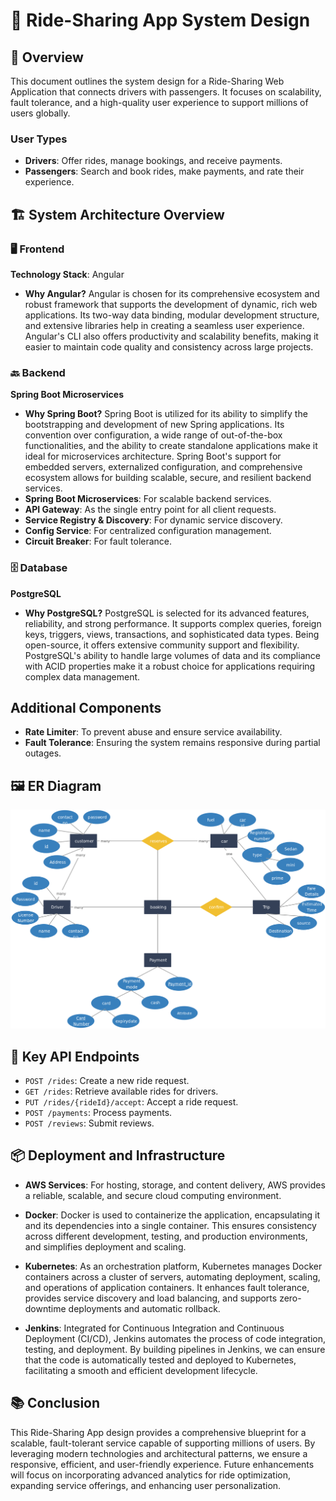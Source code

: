 # 🚗 Ride-Sharing App System Design

## 📝 Overview

This document outlines the system design for a Ride-Sharing Web Application that connects drivers with passengers. It focuses on scalability, fault tolerance, and a high-quality user experience to support millions of users globally.

### User Types

- **Drivers**: Offer rides, manage bookings, and receive payments.
- **Passengers**: Search and book rides, make payments, and rate their experience.

## 🏗 System Architecture Overview

### 🖥️ Frontend

**Technology Stack**: Angular

- **Why Angular?** Angular is chosen for its comprehensive ecosystem and robust framework that supports the development of dynamic, rich web applications. Its two-way data binding, modular development structure, and extensive libraries help in creating a seamless user experience. Angular's CLI also offers productivity and scalability benefits, making it easier to maintain code quality and consistency across large projects.

### 🔙 Backend

**Spring Boot Microservices**

- **Why Spring Boot?** Spring Boot is utilized for its ability to simplify the bootstrapping and development of new Spring applications. Its convention over configuration, a wide range of out-of-the-box functionalities, and the ability to create standalone applications make it ideal for microservices architecture. Spring Boot's support for embedded servers, externalized configuration, and comprehensive ecosystem allows for building scalable, secure, and resilient backend services.
- **Spring Boot Microservices**: For scalable backend services.
- **API Gateway**: As the single entry point for all client requests.
- **Service Registry & Discovery**: For dynamic service discovery.
- **Config Service**: For centralized configuration management.
- **Circuit Breaker**: For fault tolerance.

### 🗄️ Database
**PostgreSQL**

- **Why PostgreSQL?** PostgreSQL is selected for its advanced features, reliability, and strong performance. It supports complex queries, foreign keys, triggers, views, transactions, and sophisticated data types. Being open-source, it offers extensive community support and flexibility. PostgreSQL's ability to handle large volumes of data and its compliance with ACID properties make it a robust choice for applications requiring complex data management.

## Additional Components

- **Rate Limiter**: To prevent abuse and ensure service availability.
- **Fault Tolerance**: Ensuring the system remains responsive during partial outages.

## 🖼 ER Diagram

![ER Diagram](./Folder/ER%20Diagram.png)

## 🚀 Key API Endpoints

- `POST /rides`: Create a new ride request.
- `GET /rides`: Retrieve available rides for drivers.
- `PUT /rides/{rideId}/accept`: Accept a ride request.
- `POST /payments`: Process payments.
- `POST /reviews`: Submit reviews.

## 📦 Deployment and Infrastructure

- **AWS Services**: For hosting, storage, and content delivery, AWS provides a reliable, scalable, and secure cloud computing environment.

- **Docker**: Docker is used to containerize the application, encapsulating it and its dependencies into a single container. This ensures consistency across different development, testing, and production environments, and simplifies deployment and scaling.

- **Kubernetes**: As an orchestration platform, Kubernetes manages Docker containers across a cluster of servers, automating deployment, scaling, and operations of application containers. It enhances fault tolerance, provides service discovery and load balancing, and supports zero-downtime deployments and automatic rollback.

- **Jenkins**: Integrated for Continuous Integration and Continuous Deployment (CI/CD), Jenkins automates the process of code integration, testing, and deployment. By building pipelines in Jenkins, we can ensure that the code is automatically tested and deployed to Kubernetes, facilitating a smooth and efficient development lifecycle.


## 📚 Conclusion

This Ride-Sharing App design provides a comprehensive blueprint for a scalable, fault-tolerant service capable of supporting millions of users. By leveraging modern technologies and architectural patterns, we ensure a responsive, efficient, and user-friendly experience. Future enhancements will focus on incorporating advanced analytics for ride optimization, expanding service offerings, and enhancing user personalization.

